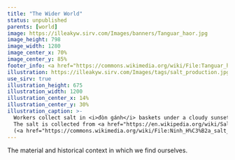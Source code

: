 ```yaml
---
title: "The Wider World"
status: unpublished
parents: [world]
image: https://illeakyw.sirv.com/Images/banners/Tanguar_haor.jpg
image_height: 798
image_width: 1280
image_center_x: 70%
image_center_y: 85%
footer_info: <a href="https://commons.wikimedia.org/wiki/File:Tanguar_haor,_Bangladesh_01.jpg">Abdul Momin</a>, <a href="https://creativecommons.org/licenses/by-sa/4.0">CC BY-SA 4.0</a>
illustration: https://illeakyw.sirv.com/Images/tags/salt_production.jpg
use_sirv: true
illustration_height: 675
illustration_width: 1200
illustration_center_x: 14%
illustration_center_y: 30%
illustration_caption: >-
  Workers collect salt in <i>đòn gánh</i> baskets under a cloudy sunset in Ninh Hòa, Vietnam one evening in May 2014.
  The salt is collected from <a href="https://en.wikipedia.org/wiki/Salt_evaporation_pond">evaporated sea water</a> in one of the many clever tricks humans use to extract useful substances from their environment.
  (<a href="https://commons.wikimedia.org/wiki/File:Ninh_H%C3%B2a_salt_production_-_alt.JPG">Tycho Shansov</a>, <a href="https://creativecommons.org/licenses/by-sa/3.0">CC BY-SA 3.0</a>)
---
```


The material and historical context in which we find ourselves.
